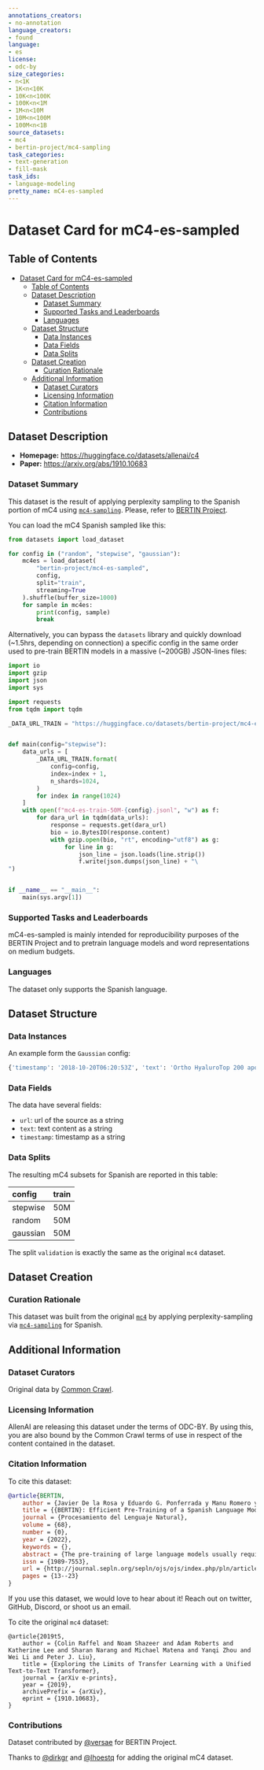 ```yaml
---
annotations_creators:
- no-annotation
language_creators:
- found
language:
- es
license:
- odc-by
size_categories:
- n<1K
- 1K<n<10K
- 10K<n<100K
- 100K<n<1M
- 1M<n<10M
- 10M<n<100M
- 100M<n<1B
source_datasets:
- mc4
- bertin-project/mc4-sampling
task_categories:
- text-generation
- fill-mask
task_ids:
- language-modeling
pretty_name: mC4-es-sampled
---
```


# Dataset Card for mC4-es-sampled

## Table of Contents

- [Dataset Card for mC4-es-sampled](#dataset-card-for-mc4-es-sampled)
  - [Table of Contents](#table-of-contents)
  - [Dataset Description](#dataset-description)
    - [Dataset Summary](#dataset-summary)
    - [Supported Tasks and Leaderboards](#supported-tasks-and-leaderboards)
    - [Languages](#languages)
  - [Dataset Structure](#dataset-structure)
    - [Data Instances](#data-instances)
    - [Data Fields](#data-fields)
    - [Data Splits](#data-splits)
  - [Dataset Creation](#dataset-creation)
    - [Curation Rationale](#curation-rationale)
  - [Additional Information](#additional-information)
    - [Dataset Curators](#dataset-curators)
    - [Licensing Information](#licensing-information)
    - [Citation Information](#citation-information)
    - [Contributions](#contributions)

## Dataset Description

- **Homepage:** https://huggingface.co/datasets/allenai/c4
- **Paper:** https://arxiv.org/abs/1910.10683

### Dataset Summary

This dataset is the result of applying perplexity sampling to the Spanish portion of mC4 using [`mc4-sampling`](https://huggingface.co/datasets/bertin-project/mc4-sampling/). Please, refer to [BERTIN Project](https://huggingface.co/bertin-project/bertin-roberta-base-spanish).

You can load the mC4 Spanish sampled like this:

```python
from datasets import load_dataset

for config in ("random", "stepwise", "gaussian"):
    mc4es = load_dataset(
        "bertin-project/mc4-es-sampled",
        config,
        split="train",
        streaming=True
    ).shuffle(buffer_size=1000)
    for sample in mc4es:
        print(config, sample)
        break       
```
Alternatively, you can bypass the `datasets` library and quickly download (\~1.5hrs, depending on connection) a specific config in the same order used to pre-train BERTIN models in a massive (\~200GB) JSON-lines files:

```python
import io
import gzip
import json
import sys

import requests
from tqdm import tqdm

_DATA_URL_TRAIN = "https://huggingface.co/datasets/bertin-project/mc4-es-sampled/resolve/main/mc4-es-train-50M-{config}-shard-{index:04d}-of-{n_shards:04d}.json.gz"


def main(config="stepwise"):
    data_urls = [
        _DATA_URL_TRAIN.format(
            config=config,
            index=index + 1,
            n_shards=1024,
        )
        for index in range(1024)
    ]
    with open(f"mc4-es-train-50M-{config}.jsonl", "w") as f:
        for dara_url in tqdm(data_urls):
            response = requests.get(dara_url)
            bio = io.BytesIO(response.content)
            with gzip.open(bio, "rt", encoding="utf8") as g:
                for line in g:
                    json_line = json.loads(line.strip())
                    f.write(json.dumps(json_line) + "\
")


if __name__ == "__main__":
    main(sys.argv[1])
```

### Supported Tasks and Leaderboards

mC4-es-sampled is mainly intended for reproducibility purposes of the BERTIN Project and to pretrain language models and word representations on medium budgets.

### Languages

The dataset only supports the Spanish language.

## Dataset Structure

### Data Instances

An example form the `Gaussian` config:

```python
{'timestamp': '2018-10-20T06:20:53Z', 'text': 'Ortho HyaluroTop 200 aporta el colágeno y ácido hialurónico que, con la edad, se producen en menor cantidad. La vitamina C promueve la producción de colágeno para mantener la piel sana y protege a las células contra los radicales libres causados ??por la contaminación ambiental y los rayos UV.', 'url': 'https://www.farmaciagaleno.com/orthonat-hyalurotop-200-30-capsulas'}
```

### Data Fields

The data have several fields:

- `url`: url of the source as a string
- `text`: text content as a string
- `timestamp`: timestamp as a string

### Data Splits

The resulting mC4 subsets for Spanish are reported in this table:

| config   | train   |
|:---------|:--------|
| stepwise | 50M     |
| random   | 50M     |
| gaussian | 50M     |

The split `validation` is exactly the same as the original `mc4` dataset.

## Dataset Creation

### Curation Rationale

This dataset was built from the original [`mc4`](https://huggingface.co/datasets/mc4) by applying perplexity-sampling via [`mc4-sampling`](https://huggingface.co/datasets/bertin-project/mc4-sampling) for Spanish.

## Additional Information

### Dataset Curators

Original data by [Common Crawl](https://commoncrawl.org/).

### Licensing Information

AllenAI are releasing this dataset under the terms of ODC-BY. By using this, you are also bound by the Common Crawl terms of use in respect of the content contained in the dataset.

### Citation Information

To cite this dataset:
```bibtex
@article{BERTIN,
	author = {Javier De la Rosa y Eduardo G. Ponferrada y Manu Romero y Paulo Villegas y Pablo González de Prado Salas y María Grandury},
	title = {{BERTIN}: Efficient Pre-Training of a Spanish Language Model using Perplexity Sampling},
	journal = {Procesamiento del Lenguaje Natural},
	volume = {68},
	number = {0},
	year = {2022},
	keywords = {},
	abstract = {The pre-training of large language models usually requires massive amounts of resources, both in terms of computation and data. Frequently used web sources such as Common Crawl might contain enough noise to make this pretraining sub-optimal. In this work, we experiment with different sampling methods from the Spanish version of mC4, and present a novel data-centric technique which we name perplexity sampling that enables the pre-training of language models in roughly half the amount of steps and using one fifth of the data. The resulting models are comparable to the current state-of-the-art, and even achieve better results for certain tasks. Our work is proof of the versatility of Transformers, and paves the way for small teams to train their models on a limited budget.},
	issn = {1989-7553},
	url = {http://journal.sepln.org/sepln/ojs/ojs/index.php/pln/article/view/6403},
	pages = {13--23}
}
```

If you use this dataset, we would love to hear about it! Reach out on twitter, GitHub, Discord, or shoot us an email.

To cite the original `mc4` dataset:
```
@article{2019t5,
    author = {Colin Raffel and Noam Shazeer and Adam Roberts and Katherine Lee and Sharan Narang and Michael Matena and Yanqi Zhou and Wei Li and Peter J. Liu},
    title = {Exploring the Limits of Transfer Learning with a Unified Text-to-Text Transformer},
    journal = {arXiv e-prints},
    year = {2019},
    archivePrefix = {arXiv},
    eprint = {1910.10683},
}
```

### Contributions

Dataset contributed by [@versae](https://github.com/versae) for BERTIN Project.

Thanks to [@dirkgr](https://github.com/dirkgr) and [@lhoestq](https://github.com/lhoestq) for adding the original mC4 dataset.
